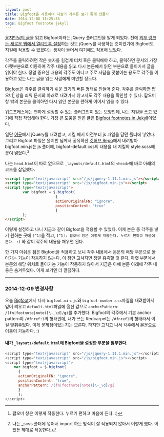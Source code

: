 ```yaml
---
layout: post
title: Bigfoot을 사용하여 지킬의 각주를 보기 좋게 만들자
date: 2014-12-08 11:25:33
tags: Bigfoot footnote jekyll
---
```

[윤지만님의 글](http://yoonjiman.net/2014/12/07/bigfoot/ "블로그의 각주를 멋지게 만들어 주는 Bigfoot - Yoon Jiman")을  읽고 Bigfoot이라는 jQuery 플러그인을 알게 되었다. 전에 [외부 링크는 새로운 탭에서 열리도록 설정](http://halryang.github.io/Open-external-link-in-new-tab/ "jquery를 이용해서 외부 링크를 새 탭에서 열기 :: 한량의 Jekyll 블로그")하는 것도 jQuery를 사용하는 것이었기에 Bigfoot도 지킬에 적용할 수 있겠다는 생각이 들어서 여기에도 적용해 보았다.

각주를 클릭하려면 작은 숫자를 힘겹게 터치 혹은 클릭해야 하고, 클릭하면 문서의 가장 아랫부분으로 이동하여 각주 내용을 읽고 다시 본문에서 읽던 부분으로 돌아가서 글을 읽어야 한다. 정말 중요한 내용의 각주도 아니고 주로 사담을 덧붙이는 용도로 각주를 이용하고 있는 나는 글을 읽는 사람에게 미안할 정도다.

[Bigfoot](http://www.bigfootjs.com/ "bigfoot.js")은 각주를 클릭하기 쉬운 크기의 버튼 형태로 만들어 준다. 각주를 클릭하면 팝오버[^1] 창을 띄워 문서의 아래로 내려가지 않고서도 각주 내용을 확인할 수 있다. 팝오버 창 밖의 본문을 클릭하면 다시 읽던 본문을 편하게 이어서 읽을 수 있다.

워드프레스에는 편하게 설정할 수 있는 플러그인이 있는 모양인데, 나는 지킬을 쓰고 있기에 직접 작업해야 한다. 가장 큰 도움을 받은 글은 [Bigfoot footnotes in Jekyll](http://sherifsoliman.com/2014/11/07/Bigfoot%20in%20Jekyll/ "Bigfoot footnotes in Jekyll")이었다.

일단 [이곳](http://jquery.com/download/)에서 jQuery를 내려받고, 지킬 에서 이전부터 js 파일을 담던 폴더에 넣었다. 그리고 Bigfoot 파일은 윤지만 님께서 공유하신 [깃허브 Repo](https://gist.github.com/ilazakis/550767c780cc5a6d625e)에서 내려받아 bigfoot.min.js는 js 폴더에, bigfoot-default.css의 내용을 내 지킬의 style.scss에 붙여 넣었다.[^2]

나는 `head.html`이 따로 없으므로 `_layouts/default.html`의 `<head>`에 바로 아래의 코드를 삽입했다.

```html
<script type="text/javascript" src="/js/jquery-1.11.1.min.js"></script>
<script type="text/javascript" src="/js/bigfoot.min.js"></script>
<script type="text/javascript">
        var bigfoot = $.bigfoot(
                       {
                       actionOriginalFN: "ignore",
                       positionContent: "true"
                       }
        );
</script>
```

이렇게 설정하고 나니 지금과 같이 Bigfoot을 적용할 수 있었다. 이제 본문 중 각주를 넣기 원하는 곳에 `[^1]`을 적고, `[^1]: 팝오버 창은 이렇게 작동한다. 누르기 편하고 마음에 든다. :)` 와 같이 각주의 내용을 채우면 된다.

한 가지 아쉬운 점은 Bigfoot을 적용하고 보니 각주 내용에서 본문의 해당 부분으로 돌아가는 기능이 작동하지 않는다. 이 점만 고쳐지면 정말 흡족할 것 같다. 아랫 부분에서 본문의 해당 위치로 돌아가는 기능이 작동하지 않아서 지금은 아예 본문 아래에 각주 내용은 숨겨두었다. 이게 보기엔 더 깔끔하다.

***

### 2014-12-09 **변경사항**

오늘 [Bigfoot](http://www.bigfootjs.com/ "bigfoot.js")에서 다시 `bigfoot.min.js`와 `bigfoot-number.css`파일을 내려받아서 덮어 씌우고 `default.html`파일에 옵션 값으로 `anchorPattern: /(fn|footnote|note)[\-_\d]/gi`를 추가했다. Bigfoot의 각주에서 기본 anchor pattern이 `/#fnref:1`의 형태인데, 내가 쓰는 Redcarpet는 `/#fnref1`의 형태라서 이걸 맞춰주었다. 이게 문제점이었는지는 모른다. 하지만 고치고 나서 각주에서 본문으로 이동이 가능하다. :)

#### 내가 `_layouts/default.html`에 Bigfoot을 설정한 부분을 첨부한다.
```javascript
<script type="text/javascript" src="/js/jquery-1.11.1.min.js"></script>
<script type="text/javascript" src="/js/bigfoot.min.js"></script>
<script type="text/javascript">
    var bigfoot = $.bigfoot(
      {
      actionOriginalFN: "ignore",
      positionContent: "true",
      anchorPattern: /(fn|footnote|note)[\-_\d]/gi
      }
      );
</script>
```

[^1]: 팝오버 창은 이렇게 작동한다. 누르기 편하고 마음에 든다. :)

[^2]: 나는 _scss 폴더에 넣어서 import 하는 방식이 잘 적용되지 않아서 이렇게 했다. 어쨌든 제대로 작동한다.